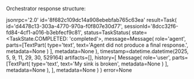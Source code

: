 Orchestrator response structure:

jsonrpc='2.0' 
id='8f682c109dc14a908ebebfab765c63ea' 
result=Task(
    id='d4478c13-303a-4770-970a-f0f807e30d77', 
    sessionId='8dcc32f6-fd84-4cf1-a016-b3ebfecf9c81', 
    status=TaskStatus(
        state=<TaskState.COMPLETED: 'completed'>, 
        message=Message(
            role='agent', 
            parts=[TextPart(
                type='text', 
                text='Agent did not produce a final response.', 
                metadata=None
                )
            ], 
            metadata=None
        ), 
        timestamp=datetime.datetime(2025, 5, 9, 11, 29, 30, 529164) 
        artifacts=[], 
        history=[
            Message(
                role='user', 
                parts=[TextPart(
                    type='text', 
                    text='My sink is broken', 
                    metadata=None
                    )
                ], 
                metadata=None
            ), 
        ], 
        metadata=None
    )
) 
error=None
